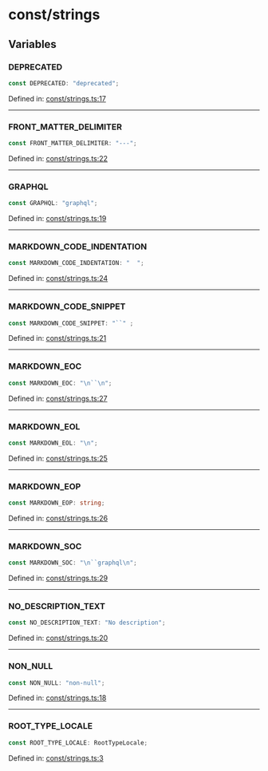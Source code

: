 # const/strings

## Variables

### DEPRECATED

```ts
const DEPRECATED: "deprecated";
```

Defined in: [const/strings.ts:17](https://github.com/graphql-markdown/graphql-markdown/blob/main/packages/printer-legacy/src/const/strings.ts#L17)

***

### FRONT\_MATTER\_DELIMITER

```ts
const FRONT_MATTER_DELIMITER: "---";
```

Defined in: [const/strings.ts:22](https://github.com/graphql-markdown/graphql-markdown/blob/main/packages/printer-legacy/src/const/strings.ts#L22)

***

### GRAPHQL

```ts
const GRAPHQL: "graphql";
```

Defined in: [const/strings.ts:19](https://github.com/graphql-markdown/graphql-markdown/blob/main/packages/printer-legacy/src/const/strings.ts#L19)

***

### MARKDOWN\_CODE\_INDENTATION

```ts
const MARKDOWN_CODE_INDENTATION: "  ";
```

Defined in: [const/strings.ts:24](https://github.com/graphql-markdown/graphql-markdown/blob/main/packages/printer-legacy/src/const/strings.ts#L24)

***

### MARKDOWN\_CODE\_SNIPPET

```ts
const MARKDOWN_CODE_SNIPPET: "``" ;
```

Defined in: [const/strings.ts:21](https://github.com/graphql-markdown/graphql-markdown/blob/main/packages/printer-legacy/src/const/strings.ts#L21)

***

### MARKDOWN\_EOC

```ts
const MARKDOWN_EOC: "\n``\n";
```

Defined in: [const/strings.ts:27](https://github.com/graphql-markdown/graphql-markdown/blob/main/packages/printer-legacy/src/const/strings.ts#L27)

***

### MARKDOWN\_EOL

```ts
const MARKDOWN_EOL: "\n";
```

Defined in: [const/strings.ts:25](https://github.com/graphql-markdown/graphql-markdown/blob/main/packages/printer-legacy/src/const/strings.ts#L25)

***

### MARKDOWN\_EOP

```ts
const MARKDOWN_EOP: string;
```

Defined in: [const/strings.ts:26](https://github.com/graphql-markdown/graphql-markdown/blob/main/packages/printer-legacy/src/const/strings.ts#L26)

***

### MARKDOWN\_SOC

```ts
const MARKDOWN_SOC: "\n``graphql\n";
```

Defined in: [const/strings.ts:29](https://github.com/graphql-markdown/graphql-markdown/blob/main/packages/printer-legacy/src/const/strings.ts#L29)

***

### NO\_DESCRIPTION\_TEXT

```ts
const NO_DESCRIPTION_TEXT: "No description";
```

Defined in: [const/strings.ts:20](https://github.com/graphql-markdown/graphql-markdown/blob/main/packages/printer-legacy/src/const/strings.ts#L20)

***

### NON\_NULL

```ts
const NON_NULL: "non-null";
```

Defined in: [const/strings.ts:18](https://github.com/graphql-markdown/graphql-markdown/blob/main/packages/printer-legacy/src/const/strings.ts#L18)

***

### ROOT\_TYPE\_LOCALE

```ts
const ROOT_TYPE_LOCALE: RootTypeLocale;
```

Defined in: [const/strings.ts:3](https://github.com/graphql-markdown/graphql-markdown/blob/main/packages/printer-legacy/src/const/strings.ts#L3)
